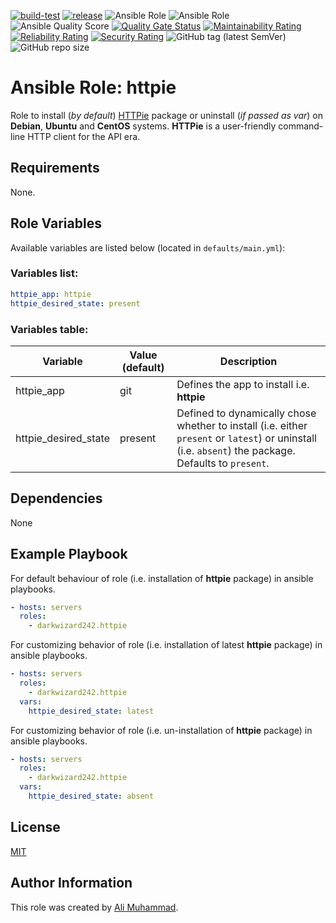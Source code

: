 [![build-test](https://github.com/darkwizard242/ansible-role-httpie/workflows/build-and-test/badge.svg?branch=master)](https://github.com/darkwizard242/ansible-role-httpie/actions?query=workflow%3Abuild-and-test) [![release](https://github.com/darkwizard242/ansible-role-httpie/workflows/release/badge.svg)](https://github.com/darkwizard242/ansible-role-httpie/actions?query=workflow%3Arelease) ![Ansible Role](https://img.shields.io/ansible/role/47528?color=dark%20green%20) ![Ansible Role](https://img.shields.io/ansible/role/d/47528?label=role%20downloads) ![Ansible Quality Score](https://img.shields.io/ansible/quality/47528?label=ansible%20quality%20score) [![Quality Gate Status](https://sonarcloud.io/api/project_badges/measure?project=ansible-role-httpie&metric=alert_status)](https://sonarcloud.io/dashboard?id=ansible-role-httpie) [![Maintainability Rating](https://sonarcloud.io/api/project_badges/measure?project=ansible-role-httpie&metric=sqale_rating)](https://sonarcloud.io/dashboard?id=ansible-role-httpie) [![Reliability Rating](https://sonarcloud.io/api/project_badges/measure?project=ansible-role-httpie&metric=reliability_rating)](https://sonarcloud.io/dashboard?id=ansible-role-httpie) [![Security Rating](https://sonarcloud.io/api/project_badges/measure?project=ansible-role-httpie&metric=security_rating)](https://sonarcloud.io/dashboard?id=ansible-role-httpie) ![GitHub tag (latest SemVer)](https://img.shields.io/github/tag/darkwizard242/ansible-role-httpie?label=release) ![GitHub repo size](https://img.shields.io/github/repo-size/darkwizard242/ansible-role-httpie?color=orange&style=flat-square)

# Ansible Role: httpie

Role to install (_by default_) [HTTPie](https://httpie.io/) package or uninstall (_if passed as var_) on **Debian**, **Ubuntu** and **CentOS** systems. **HTTPie** is a user-friendly command-line HTTP client for the API era.

## Requirements

None.

## Role Variables

Available variables are listed below (located in `defaults/main.yml`):

### Variables list:

```yaml
httpie_app: httpie
httpie_desired_state: present
```

### Variables table:

Variable          | Value (default) | Description
----------------- | --------------- | ----------------------------------------------------------------------------------------------------------------------------------------------------
httpie_app           | git             | Defines the app to install i.e. **httpie**
httpie_desired_state | present         | Defined to dynamically chose whether to install (i.e. either `present` or `latest`) or uninstall (i.e. `absent`) the package. Defaults to `present`.

## Dependencies

None

## Example Playbook

For default behaviour of role (i.e. installation of **httpie** package) in ansible playbooks.

```yaml
- hosts: servers
  roles:
    - darkwizard242.httpie
```

For customizing behavior of role (i.e. installation of latest **httpie** package) in ansible playbooks.

```yaml
- hosts: servers
  roles:
    - darkwizard242.httpie
  vars:
    httpie_desired_state: latest
```

For customizing behavior of role (i.e. un-installation of **httpie** package) in ansible playbooks.

```yaml
- hosts: servers
  roles:
    - darkwizard242.httpie
  vars:
    httpie_desired_state: absent
```

## License

[MIT](https://github.com/darkwizard242/ansible-role-httpie/blob/master/LICENSE)

## Author Information

This role was created by [Ali Muhammad](https://www.linkedin.com/in/ali-muhammad-759791130/).
